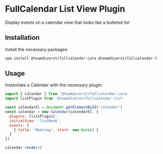 
# FullCalendar List View Plugin

Display events on a calendar view that looks like a bulleted list

## Installation

Install the necessary packages:

```sh
npm install @teamdiverst/fullcalendar-core @teamdiverst/fullcalendar-list
```

## Usage

Instantiate a Calendar with the necessary plugin:

```js
import { Calendar } from '@teamdiverst/fullcalendar-core'
import listPlugin from '@teamdiverst/fullcalendar-list'

const calendarEl = document.getElementById('calendar')
const calendar = new Calendar(calendarEl, {
  plugins: [listPlugin],
  initialView: 'listWeek',
  events: [
    { title: 'Meeting', start: new Date() }
  ]
})

calendar.render()
```
